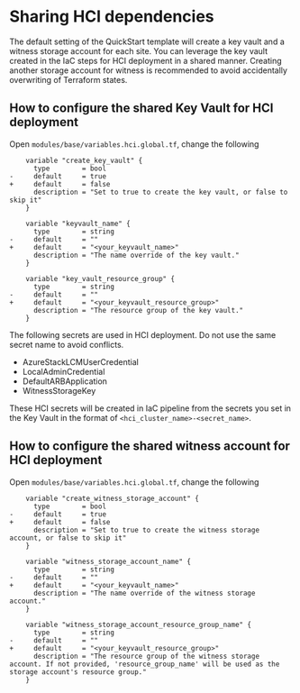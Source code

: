 # Sharing HCI dependencies

The default setting of the QuickStart template will create a key vault and a witness storage account for each site. You can leverage the key vault created in the IaC steps for HCI deployment in a shared manner. Creating another storage account for witness is recommended to avoid accidentally overwriting of Terraform states.

## How to configure the shared Key Vault for HCI deployment

Open `modules/base/variables.hci.global.tf`, change the following

```
    variable "create_key_vault" {
      type        = bool
-     default     = true
+     default     = false
      description = "Set to true to create the key vault, or false to skip it"
    }

    variable "keyvault_name" {
      type        = string
-     default     = ""
+     default     = "<your_keyvault_name>"
      description = "The name override of the key vault."
    }

    variable "key_vault_resource_group" {
      type        = string
-     default     = ""
+     default     = "<your_keyvault_resource_group>"
      description = "The resource group of the key vault."
    }
```

The following secrets are used in HCI deployment. Do not use the same secret name to avoid conflicts.

- AzureStackLCMUserCredential
- LocalAdminCredential
- DefaultARBApplication
- WitnessStorageKey

These HCI secrets will be created in IaC pipeline from the secrets you set in the Key Vault in the format of `<hci_cluster_name>-<secret_name>`.

## How to configure the shared witness account for HCI deployment

Open `modules/base/variables.hci.global.tf`, change the following

```
    variable "create_witness_storage_account" {
      type        = bool
-     default     = true
+     default     = false
      description = "Set to true to create the witness storage account, or false to skip it"
    }

    variable "witness_storage_account_name" {
      type        = string
-     default     = ""
+     default     = "<your_keyvault_name>"
      description = "The name override of the witness storage account."
    }

    variable "witness_storage_account_resource_group_name" {
      type        = string
-     default     = ""
+     default     = "<your_keyvault_resource_group>"
      description = "The resource group of the witness storage account. If not provided, 'resource_group_name' will be used as the storage account's resource group."
    }
```
